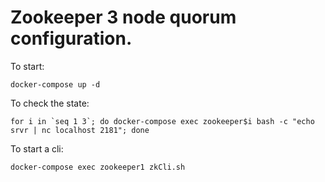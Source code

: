 
# Zookeeper 3 node quorum configuration.

To start:

```
docker-compose up -d
```

To check the state:

```
for i in `seq 1 3`; do docker-compose exec zookeeper$i bash -c "echo srvr | nc localhost 2181"; done
```

To start a cli:

```
docker-compose exec zookeeper1 zkCli.sh
```
